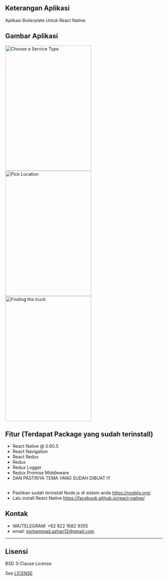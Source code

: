## Keterangan Aplikasi
Aplikasi Boilerplate Untuk React Native
<br>


## Gambar Aplikasi
<p float="left">
  <img src="https://github.com/illusi03/RNBoilerplateIllusi03/blob/master/screenshot/Screenshot_1567182634.png" width="275" height="400" alt="Choose a Service Type"/>
  <img src="https://github.com/illusi03/RNBoilerplateIllusi03/blob/master/screenshot/Screenshot_1567182646.png" width="275" height="400" alt="Pick Location"/>
  <img src="https://github.com/illusi03/RNBoilerplateIllusi03/blob/master/screenshot/Screenshot_1567182650.png" width="275" height="400" alt="Finding the truck"/>
</p>



## Fitur (Terdapat Package yang sudah terinstall)
* React Native @ 0.60.5
* React Navigation
* React Redux
* Redux
* Redux Logger
* Redux Promise Middleware
* DAN PASTINYA TEMA YANG SUDAH DIBUAT !!!

## 
* Pastikan sudah terinstall Node.js di sistem anda https://nodejs.org/
* Lalu install React Native https://facebook.github.io/react-native/

## Kontak 
* WA/TELEGRAM: +62 822 1682 9355
* email: mohammad.azhari12@gmail.com

----

## Lisensi

BSD 3-Clause License

See [LICENSE](LICENSE)

